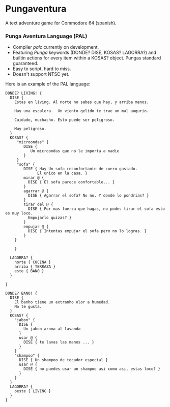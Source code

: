 Pungaventura
============

A text adventure game for Commodore 64 (spanish).

### Punga Aventura Language (PAL)

- Compiler *palc* currently on development.
- Featuring *Punga* keywords (DONDE? DISE, KOSAS? LAGORRA?) and builtin actions for every item within a KOSAS? object. Pungas standard guaranteed.
- Easy to script, hard to miss.
- Doesn't support NTSC yet.

Here is an example of the PAL language:

```
DONDE? LIVING! {
  DISE {
    Estas en living. Al norte no sabes que hay, y arriba menos. 

    Hay una escalera.  Un viento gelido te trae un mal augurio.

    Cuidado, muchacho. Esto puede ser peligroso.

    Muy peligroso.
  }
  KOSAS? {
     "microondas" {
        DISE {
           Un microondas que no le importa a nadie
        }
     }
     "sofa" {
        DISE { Hay Un sofa reconfortante de cuero gastado.
              El unico en la casa. }
        mirar @ {
          DISE { El sofa parece confortable... }
        }
        agarrar @ {
          DISE { Agarrar el sofa? No no. Y donde lo pondrias? }
        }
        tirar del @ {
          DISE { Por mas fuerza que hagas, no podes tirar el sofa esto es muy loco.
          Empujarlo quizas? }
        }
        empujar @ {
          DISE { Intentas empujar el sofa pero no lo logras. }
        }
    }

    }

  LAGORRA? {
    norte { COCINA }
    arriba { TERRAZA }
    este { BANO }
  }

}

DONDE? BANO! {
  DISE {
    El banho tiene un extranho olor a humedad.
    No te gusta.
  }
  KOSAS? {
    "jabon" {
      DISE {
        Un jabon aroma al lavanda
      }
      usar @ {
        DISE { te lavas las manos ... }
      }
    }
    "shampoo" {
      DISE { Un shampoo de tocador especial }
      usar @ {
        DISE { no puedes usar un shampoo asi como asi, estas loco? }
      }
    }
  }
  LAGORRA? {
    oeste { LIVING }
  }
}

```


